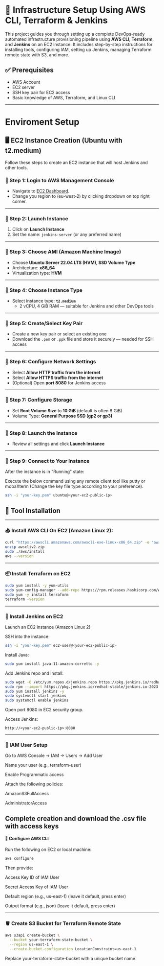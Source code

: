 # 🚀 Infrastructure Setup Using AWS CLI, Terraform & Jenkins

This project guides you through setting up a complete DevOps-ready automated infrastructure provisioning pipeline using **AWS CLI**, **Terraform**, and **Jenkins** on an EC2 instance. It includes step-by-step instructions for installing tools, configuring IAM, setting up Jenkins, managing Terraform remote state with S3, and more.

## ✅ Prerequisites

- AWS Account
- EC2 server
- SSH key pair for EC2 access
- Basic knowledge of AWS, Terraform, and Linux CLI

---
# Enviroment Setup
## 🖥️ EC2 Instance Creation (Ubuntu with t2.medium)

Follow these steps to create an EC2 instance that will host Jenkins and other tools.

### 🔹 Step 1: Login to AWS Management Console

- Navigate to [EC2 Dashboard](https://console.aws.amazon.com/ec2/).
- Change you region to (eu-west-2) by clicking dropdown on top right corner.

---

### 🔹 Step 2: Launch Instance

1. Click on **Launch Instance**
2. Set the name: `jenkins-server` (or any preferred name)

---

### 🔹 Step 3: Choose AMI (Amazon Machine Image)

- Choose **Ubuntu Server 22.04 LTS (HVM), SSD Volume Type**
- Architecture: **x86_64**
- Virtualization type: **HVM**

---

### 🔹 Step 4: Choose Instance Type

- Select instance type: **`t2.medium`**
  - 2 vCPU, 4 GiB RAM — suitable for Jenkins and other DevOps tools

---

### 🔹 Step 5: Create/Select Key Pair

- Create a new key pair or select an existing one
- Download the `.pem` or `.ppk` file and store it securely — needed for SSH access

---

### 🔹 Step 6: Configure Network Settings

- Select **Allow HTTP traffic from the internet**
- Select **Allow HTTPS traffic from the internet**
- (Optional) Open **port 8080** for Jenkins access

---

### 🔹 Step 7: Configure Storage

- Set **Root Volume Size** to **10 GiB** (default is often 8 GiB)
- Volume Type: **General Purpose SSD (gp2 or gp3)**

---

### 🔹 Step 8: Launch the Instance

- Review all settings and click **Launch Instance**

---

### 🔹 Step 9: Connect to Your Instance

After the instance is in "Running" state:

Execute the below command using any remote client tool like putty or mobaXterm (Change the key file type according to your preference).
```bash
ssh -i "your-key.pem" ubuntu@<your-ec2-public-ip>
```

## 🔧 Tool Installation
---
### 📥 Install AWS CLI On EC2 (Amazon Linux 2):
```bash
curl "https://awscli.amazonaws.com/awscli-exe-linux-x86_64.zip" -o "awscliv2.zip"
unzip awscliv2.zip
sudo ./aws/install
aws --version 
```
---
### 📦 Install Terraform on EC2
```bash
sudo yum install -y yum-utils
sudo yum-config-manager --add-repo https://rpm.releases.hashicorp.com/AmazonLinux/hashicorp.repo
sudo yum -y install terraform
terraform -version
```

---


### 🧰 Install Jenkins on EC2
Launch an EC2 instance (Amazon Linux 2)

SSH into the instance:

```bash
ssh -i "your-key.pem" ec2-user@<your-ec2-public-ip>
```
Install Java:

```bash
sudo yum install java-11-amazon-corretto -y
```
Add Jenkins repo and install:

```bash
sudo wget -O /etc/yum.repos.d/jenkins.repo https://pkg.jenkins.io/redhat-stable/jenkins.repo
sudo rpm --import https://pkg.jenkins.io/redhat-stable/jenkins.io-2023.key
sudo yum install jenkins -y
sudo systemctl start jenkins
sudo systemctl enable jenkins
```
Open port 8080 in EC2 security group.

Access Jenkins:
```
http://<your-ec2-public-ip>:8080
```
---

### 🔐 IAM User Setup
Go to AWS Console → IAM → Users → Add User

Name your user (e.g., terraform-user)

Enable Programmatic access

Attach the following policies:

AmazonS3FullAccess

AdministratorAccess

Complete creation and download the .csv file with access keys
---


#### 🧩 Configure AWS CLI
Run the following on EC2 or local machine:

```bash
aws configure
```
Then provide:

Access Key ID of IAM User 

Secret Access Key of IAM User

Default region (e.g., us-east-1) (leave it default, press enter)

Output format (e.g., json)  (leave it default, press enter)

---

### 🪣 Create S3 Bucket for Terraform Remote State
```bash
aws s3api create-bucket \
  --bucket your-terraform-state-bucket \
  --region us-east-1 \
  --create-bucket-configuration LocationConstraint=us-east-1
```
Replace your-terraform-state-bucket with a unique bucket name.
